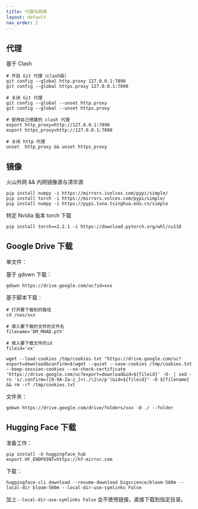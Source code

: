 ```yaml
---
title: 代理与网络
layout: default
nav_order: 2
---
```


## 代理

基于 Clash

```shell
# 开启 Git 代理（clash版）
git config --global http.proxy 127.0.0.1:7890
git config --global https.proxy 127.0.0.1:7890

# 关闭 Git 代理
git config --global --unset http.proxy
git config --global --unset https.proxy

# 使用自己搭建的 clash 代理
export http_proxy=http://127.0.0.1:7890
export https_proxy=http://127.0.0.1:7890

# 关闭 http 代理
unset  http_proxy && unset https_proxy
```

## 镜像

火山外网 && 内网镜像源与清华源

```shell
pip install numpy -i https://mirrors.ivolces.com/pypi/simple/
pip install torch -i https://mirrors.volces.com/pypi/simple/
pip install numpy -i https://pypi.tuna.tsinghua.edu.cn/simple
```

特定 Nvidia 版本 torch 下载

```shell
pip install torch==2.2.1 -i https://download.pytorch.org/whl/cu118
```

## Google Drive 下载

单文件：

基于 gdown 下载：

```shell
gdown https://drive.google.com/uc?id=xxx
```

基于脚本下载：

```shell
# 打开要下载到的路径
cd /nas/xxx

# 填入要下载的文件的文件名
filename='DM_MHAD.pth'

# 填入要下载文件的id
fileid='xx'

wget --load-cookies /tmp/cookies.txt "https://drive.google.com/uc?export=download&confirm=$(wget --quiet --save-cookies /tmp/cookies.txt --keep-session-cookies --no-check-certificate 'https://drive.google.com/uc?export=download&id=${fileid}' -O- | sed -rn 's/.confirm=([0-9A-Za-z_]+)./\1\n/p')&id=${fileid}" -O ${filename} && rm -rf /tmp/cookies.txt
```

文件夹：

```shell
gdown https://drive.google.com/drive/folders/xxx -O ./ --folder
```

## Hugging Face 下载

准备工作：

```shell
pip install -U huggingface_hub
export HF_ENDPOINT=https://hf-mirror.com
```

下载：

```shell
huggingface-cli download --resume-download bigscience/bloom-560m --local-dir bloom-560m --local-dir-use-symlinks False
```

加上`--local-dir-use-symlinks False` 会不使用链接，直接下载到指定目录。
